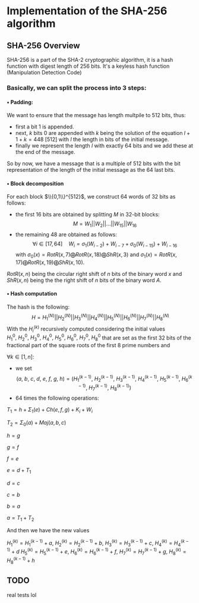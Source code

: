 # Implementation of the SHA-256 algorithm

## SHA-256 Overview
SHA-256 is a part of the SHA-2 cryptographic algorithm, it is a hash function with digest length of 256 bits. It's a keyless hash function (Manipulation Detection Code)

### Basically, we can split the process into 3 steps:
#### • Padding:
We want to ensure that the message has length multpile to 512 bits, thus:
- first a bit 1 is appended.
- next, $k$ bits 0 are appended with $k$ being the solution of the equation $l+1+k = 448 \ [512]$ with $l$ the length in bits of the initial message.
- finally we represent the length $l$ with exactly 64 bits and we add these at the end of the message.

So by now, we have a message that is a multiple of 512 bits with the bit representation of the length of the initial message as the 64 last bits.

#### • Block decomposition
For each block $\\{0,1\\}^{512}$, we construct 64 words of 32 bits as follows:
- the first 16 bits are obtained by splitting $M$ in 32-bit blocks:
$$M=W_1||W_2||...||W_{15}||W_{16}$$ 
- the remaining 48 are obtained as follows:
$$\forall i \in [17,64] \quad W_i = \sigma_1(W_{i-2})+W_{i-7}+\sigma_0(W_{i-15})+W_{i-16}$$
with $\sigma_0(x) = RotR(x, 7) \bigoplus RotR(x, 18) \bigoplus ShR(x, 3)$ and $\sigma_1(x) = RotR(x,17) \bigoplus RotR(x, 19) \bigoplus ShR(x, 10)$.

$RotR(x, n)$ being the circular right shift of $n$ bits of the binary word $x$ and $ShR(x, n)$ being the the right shift of $n$ bits of the binary word $A$.

#### • Hash computation
The hash is the following: $$H=H_1^{(N)}||H_2^{(N)}||H_3^{(N)}||H_4^{(N)}||H_5^{(N)}||H_6^{(N)}||H_7^{(N)}||H_8^{(N)}$$
With the $H_i^{(k)}$ recursively computed considering the initial values $H_1^{0},\ H_2^{0},\ H_3^{0},\ H_4^{0},\ H_5^{0},\ H_6^{0},\ H_7^{0},\ H_8^{0}$ that are set as the first 32 bits of the fractional part of the square roots of the first 8 prime numbers and

$\forall k \in [1, n]:$
- we set $$(a,\ b,\ c,\ d,\ e,\ f,\ g,\ h)=(H_1^{(k-1)},\ H_2^{(k-1)},\ H_3^{(k-1)},\ H_4^{(k-1)},\ H_5^{(k-1)},\ H_6^{(k-1)},\ H_7^{(k-1)},\ H_8^{(k-1)})$$
- 64 times the following operations:

$T_1 = h + \Sigma_1(e) + Ch(e,f,g) + K_i + W_i$

$T_2 = \Sigma_0(a) + Maj(a,b,c)$

$h = g$

$g = f$

$f=e$

$e=d + T_1$

$d = c$

$c = b$

$b = a$

$a = T_1 + T_2$

And then we have the new values 

$H_1^{(k)}=H_1^{(k-1)} + a,\ H_2^{(k)}=H_2^{(k-1)} + b,\ H_3^{(k)}=H_3^{(k-1)} + c,\ H_4^{(k)}=H_4^{(k-1)} + d$
$H_5^{(k)}=H_5^{(k-1)} + e,\ H_6^{(k)}=H_6^{(k-1)} + f,\ H_7^{(k)}=H_7^{(k-1)} + g,\ H_8^{(k)}=H_8^{(k-1)} + h$

## TODO

real tests lol
